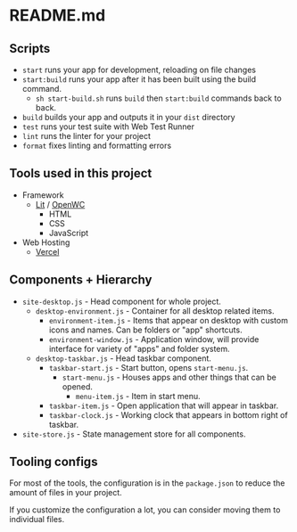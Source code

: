 # README.md

## Scripts

- `start` runs your app for development, reloading on file changes
- `start:build` runs your app after it has been built using the build command.
  - `sh start-build.sh` runs `build` then `start:build` commands back to back.
- `build` builds your app and outputs it in your `dist` directory
- `test` runs your test suite with Web Test Runner
- `lint` runs the linter for your project
- `format` fixes linting and formatting errors

## Tools used in this project
* Framework
  * [Lit](https://lit.dev/) / [OpenWC](https://open-wc.org/)
    * HTML
    * CSS
    * JavaScript
* Web Hosting
  * [Vercel](https://vercel.com/home) 

## Components + Hierarchy

* `site-desktop.js` - Head component for whole project.
  * `desktop-environment.js` - Container for all desktop related items.
    * `environment-item.js` - Items that appear on desktop with custom icons and names. Can be folders or "app" shortcuts.
    * `environment-window.js` - Application window, will provide interface for variety of "apps" and folder system.
  * `desktop-taskbar.js` - Head taskbar component.
    * `taskbar-start.js` - Start button, opens `start-menu.js`.
      * `start-menu.js` - Houses apps and other things that can be opened.
        * `menu-item.js` - Item in start menu.
    * `taskbar-item.js` - Open application that will appear in taskbar.
    * `taskbar-clock.js` - Working clock that appears in bottom right of taskbar.
* `site-store.js` - State management store for all components.

## Tooling configs

For most of the tools, the configuration is in the `package.json` to reduce the amount of files in your project.

If you customize the configuration a lot, you can consider moving them to individual files.
